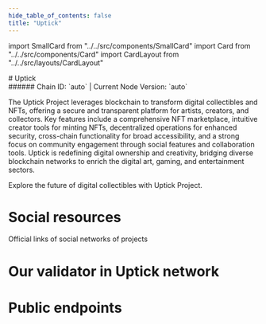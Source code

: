 ```yaml
---
hide_table_of_contents: false
title: "Uptick"
---
```


import SmallCard from "../../src/components/SmallCard"
import Card from "../../src/components/Card"
import CardLayout from "../../src/layouts/CardLayout"

<div class="h1-with-icon icon-uptick">
# Uptick
</div>
###### Chain ID: `auto` | Current Node Version: `auto`


The Uptick Project leverages blockchain to transform digital collectibles and NFTs, offering a secure and transparent platform for artists, creators, and collectors. Key features include a comprehensive NFT marketplace, intuitive creator tools for minting NFTs, decentralized operations for enhanced security, cross-chain functionality for broad accessibility, and a strong focus on community engagement through social features and collaboration tools. Uptick is redefining digital ownership and creativity, bridging diverse blockchain networks to enrich the digital art, gaming, and entertainment sectors.

Explore the future of digital collectibles with Uptick Project.

# Social resources
Official links of social networks of projects

<CardLayout autoFitEnabled={false}>
    <SmallCard to="https://www.uptickproject.com/" header={{label: "Website", translateId: "social-telegram"}} iconPath="img/website-icon.svg"/>
    <SmallCard to="https://github.com/UptickNetwork" header={{label: "GitHub", translateId: "social-telegram"}} iconPath="img/github-icon.svg"/>
    <SmallCard to="https://discord.com/invite/teqX78VZUV" header={{label: "Discord", translateId: "social-telegram"}} iconPath="img/discord-icon.svg"/>
    <SmallCard to="https://twitter.com/Uptickproject" header={{label: "X", translateId: "social-telegram"}} iconPath="img/x-icon.svg"/>
    <SmallCard to="https://t.me/uptickproject" header={{label: "Telegram", translateId: "social-telegram"}} iconPath="img/telegram-icon.svg"/>
</CardLayout>

# Our validator in Uptick network

<CardLayout autoFitEnabled={true}>
    <Card
        to="https://uptick.explorers.guru/validator/uptickvaloper1fl3426k0avvergm7ejzczqy6rfzxk5ma93mqwj"
        header={{
            label: "[NODERS]TEAM",
            translateId: "development-setup",
        }}
        body={{
            label: "Trusted blockchain validator",
        }}
        iconPath="img/kotlin-icon.svg"
    />
</CardLayout>

# Public endpoints 

<CardLayout autoFitEnabled={true}>
    <SmallCard to="https://uptick-rpc.noders.services" header={{label: "RPC Endpoint", translateId: "rpc-endpoint"}}/>
    <SmallCard to="https://uptick-api.noders.services" header={{label: "API Endpoint", translateId: "api-endpoint"}}/>
    <SmallCard to="https://uptick-jsonrpc.noders.services" header={{label: "json-RPC Endpoint", translateId: "jrpc-endpoint"}}/>
    <SmallCard to="http://uptick-grpc.noders.services:24090" header={{label: "gRPC Endpoint", translateId: "grpc-endpoint"}}/>
</CardLayout>


